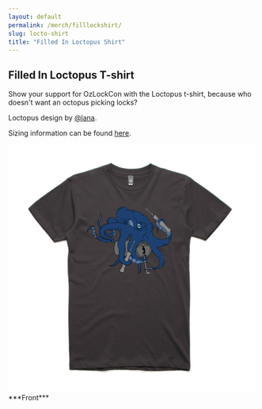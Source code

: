 ```yaml
---
layout: default
permalink: /merch/filllockshirt/
slug: locto-shirt
title: "Filled In Loctopus Shirt"
---
```


## Filled In Loctopus T-shirt

Show your support for OzLockCon with the Loctopus t-shirt, because who doesn't want an octopus picking locks?

Loctopus design by [@lana](https://twitter.com/AlannahGuo).

Sizing information can be found [here](/sizing/).

 <img src="/images/merch/fill_locto_front.png" alt="Front of Filled in Loctopus" height = "500" />
 <br />
 ***Front***
